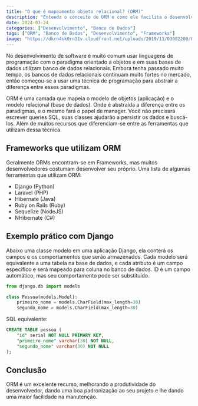 ```yaml
---
title: "O que é mapeamento objeto relacional? (ORM)"
description: "Entenda o conceito de ORM e como ele facilita o desenvolvimento de software"
date: 2024-03-24
categories: ["Desenvolvimento", "Banco de Dados"]
tags: ["ORM", "Banco de Dados", "Desenvolvimento", "Frameworks"]
image: "https://dkrn4sk0rn31v.cloudfront.net/uploads/2019/11/03082200/ORM-CAPA.png"
---
```


No desenvolvimento de software é muito comum usar linguagens de programação com o paradigma orientado a objetos e em suas bases de dados utilizam banco de dados relacionais. Embora tenha passado muito tempo, os bancos de dados relacionais continuam muito fortes no mercado, então começou-se a usar uma técnica de programação para abstrair a diferença entre esses paradigmas.

ORM é uma camada que mapeia o modelo de objetos (aplicação) e o modelo relacional (base de dados). Onde é abstraída a diferença entre os paradigmas, e o mesmo fará o papel de manager. Você não precisará escrever queries SQL, suas classes ajudarão a persistir os dados e buscá-los. Além de muitos recursos que diferenciam-se entre as ferramentas que utilizam dessa técnica.

## Frameworks que utilizam ORM

Geralmente ORMs encontram-se em Frameworks, mas muitos desenvolvedores costumam desenvolver seu próprio. Uma lista de algumas ferramentas que utilizam ORM:

- Django (Python)
- Laravel (PHP)
- Hibernate (Java)
- Ruby on Rails (Ruby)
- Sequelize (NodeJS)
- NHibernate (C#)

## Exemplo prático com Django

Abaixo uma classe modelo em uma aplicação Django, ela conterá os campos e os comportamentos que serão armazenados. Cada modelo será equivalente a uma tabela na base de dados, e cada atributo é um campo específico e será mapeado para coluna no banco de dados. ID é um campo automático, mas seu comportamento pode ser substituído.

```python
from django.db import models

class Pessoa(models.Model):
    primeiro_nome = models.CharField(max_length=30)
    segundo_nome = models.CharField(max_length=30)
```

SQL equivalente:

```sql
CREATE TABLE pessoa (
    "id" serial NOT NULL PRIMARY KEY,
    "primeiro_nome" varchar(30) NOT NULL,
    "segundo_nome" varchar(30) NOT NULL
);
```

## Conclusão

ORM é um excelente recurso, melhorando a produtividade do desenvolvedor, dando uma boa padronização ao seu projeto e lhe dando uma maior facilidade na manutenção. 